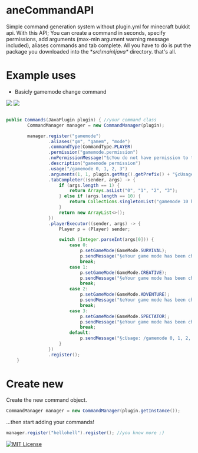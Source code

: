 # aneCommandAPI
Simple command generation system without plugin.yml for minecraft bukkit api.
With this API; You can create a command in seconds, specify permissions, add arguments (max-min argument warning message included), aliases commands and tab complete. All you have to do is put the package you downloaded into the **src\main\java\** directory. that's all.

# Example uses
* Basicly gamemode change command

![](https://github.com/therealthread/aneCommandAPI/blob/main/gmchange.png?raw=true)
![](https://github.com/therealthread/aneCommandAPI/blob/main/tabcomp.png?raw=true)

```java

public Commands(JavaPlugin plugin) { //your command class
        CommandManager manager = new CommandManager(plugin);

        manager.register("gamemode")
                .aliases("gm", "gamem", "mode")
                .commandType(CommandType.PLAYER)
                .permission("gamemode.permission")
                .noPermissionMessage("§cYou do not have permission to this command!")
                .description("gamemode permission")
                .usage("/gamemode 0, 1, 2, 3")
                .arguments(1, 1, plugin.getMsg().getPrefix() + "§cUsage: /gamemode 0, 1, 2, 3")
                .tabCompleter((sender, args) -> {
                    if (args.length == 1) {
                        return Arrays.asList("0", "1", "2", "3");
                    } else if (args.length == 10) {
                        return Collections.singletonList("gamemode 10 huh?");
                    }
                    return new ArrayList<>();
                })
                .playerExecutor((sender, args) -> {
                    Player p = (Player) sender;

                    switch (Integer.parseInt(args[0])) {
                        case 0:
                            p.setGameMode(GameMode.SURVIVAL);
                            p.sendMessage("§eYour game mode has been changed to §asurvival!");
                            break;
                        case 1:
                            p.setGameMode(GameMode.CREATIVE);
                            p.sendMessage("§eYour game mode has been changed to §acreative!");
                            break;
                        case 2:
                            p.setGameMode(GameMode.ADVENTURE);
                            p.sendMessage("§eYour game mode has been changed to §aadventure!");
                            break;
                        case 3:
                            p.setGameMode(GameMode.SPECTATOR);
                            p.sendMessage("§eYour game mode has been changed to §aspectator!");
                            break;
                        default:
                            p.sendMessage("§cUsage: /gamemode 0, 1, 2, 3");
                    }
                })
                .register();
    }
```

# Create new

Create the new command object.

```java
CommandManager manager = new CommandManager(plugin.getInstance());
```

...then start adding your commands!
```java
manager.register("hellohell").register(); //you know more ;)

```

[![MIT License](https://img.shields.io/badge/License-MIT-green.svg)](https://choosealicense.com/licenses/mit/)

  
